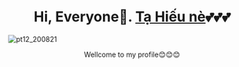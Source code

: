 # <center>Hi, Everyone🐾. [Tạ Hiếu nè](https://www.facebook.com/TaHieu2709/)💕💕💕</center>

![pt12_200821](https://user-images.githubusercontent.com/71754731/130457643-6de59841-7ad6-463c-b62c-fbcb1b87aa6f.png)  
 
<center>Wellcome to my profile😊😊😊</center>



